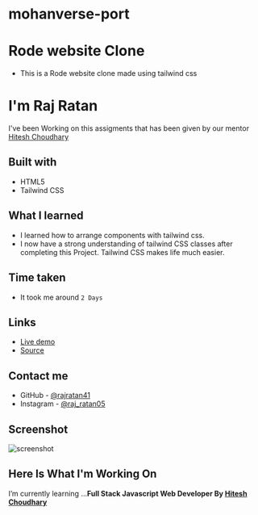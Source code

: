 # mohanverse-port
# Rode website Clone

- This is a Rode website clone made using tailwind css

# I'm Raj Ratan
I've been Working on this assigments that has been given by our mentor [Hitesh Choudhary](https://github.com/hiteshchoudhary)</b><br>


## Built with

- HTML5
- Tailwind CSS


## What I learned
- I learned how to arrange components with tailwind css.
- I now have a strong understanding of tailwind CSS classes after completing this Project. Tailwind CSS makes life much easier.

## Time taken
- It took me around ``2 Days ``



## Links
- [Live demo](https://rodeclonetest.netlify.app/)
- [Source](https://github.com/rajratan41/Rode-Clone)


## Contact me
- GitHub - [@rajratan41](https://github.com/rajratan41)
- Instagram - [@raj_ratan05](https://www.instagram.com/raj_ratan05/)

## Screenshot

![screenshot](./screenshot/screencapture-127-0-0-1-5501-index-html-2022-09-07-20_55_47.png)


## Here Is What I'm Working On

   I’m currently learning  ...<strong>Full Stack Javascript Web Developer By [Hitesh Choudhary](https://github.com/hiteshchoudhary)</strong>
